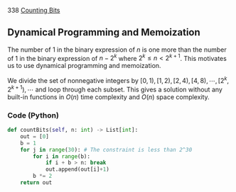 338 [Counting Bits](https://leetcode.com/problems/counting-bits/)
## Dynamical Programming and Memoization
The number of 1 in the binary expression of $n$ is one more than the number of 1 in the binary expression of $n-2^k$ where $2^k\le n< 2^{k+1}$. This motivates us to use dynamical programming and memoization.

We divide the set of nonnegative integers by $[0,1), [1,2), [2,4),[4,8),\cdots,[2^k,2^{k+1}),\cdots$ and loop through each subset. This gives a solution without any built-in functions in $O(n)$ time complexity and $O(n)$ space complexity.

### Code (Python)
```python
def countBits(self, n: int) -> List[int]:
    out = [0]
    b = 1
    for j in range(30): # The constraint is less than 2^30
        for i in range(b): 
            if i + b > n: break
            out.append(out[i]+1)
        b *= 2
    return out
```

